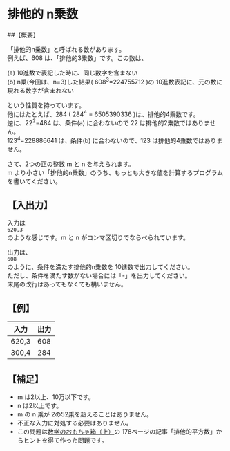 # 排他的 n乗数

##【概要】

「排他的n乗数」と呼ばれる数があります。  
例えば、608 は、「排他的3乗数」です。この数は、

(a) 10進数で表記した時に、同じ数字を含まない  
(b) n乗(今回は、n=3)した結果( 608<sup>3</sup>=224755712 )の 10進数表記に、元の数に現れる数字が含まれない

という性質を持っています。  
他にはたとえば、284 ( 284<sup>4</sup> = 6505390336 )は、排他的4乗数です。  
逆に、22<sup>2</sup>=484 は、条件(a) に合わないので 22 は排他的2乗数ではありません。  
123<sup>4</sup>=228886641 は、条件(b) に合わないので、123 は排他的4乗数ではありません。

さて、2つの正の整数 m と n を与えられます。  
m より小さい「排他的n乗数」のうち、もっとも大きな値を計算するプログラムを書いてください。


## 【入出力】

入力は  
`620,3`  
のような感じです。m と n がコンマ区切りでならべられています。

出力は、  
`608`  
のように、条件を満たす排他的n乗数を 10進数で出力してください。  
ただし、条件を満たす数がない場合には「-」を出力してください。  
末尾の改行はあってもなくても構いません。

## 【例】

入力|出力
---|---
620,3|608
300,4|284

## 【補足】

- m は2以上、10万以下です。
- n は2以上です。
- m の n 乗が 2の52乗を超えることはありません。
- 不正な入力に対処する必要はありません。
- この問題は[数学のおもちゃ箱（上）](http://www.amazon.co.jp/dp/4822284557)の 178ページの記事「排他的平方数」からヒントを得て作った問題です。
